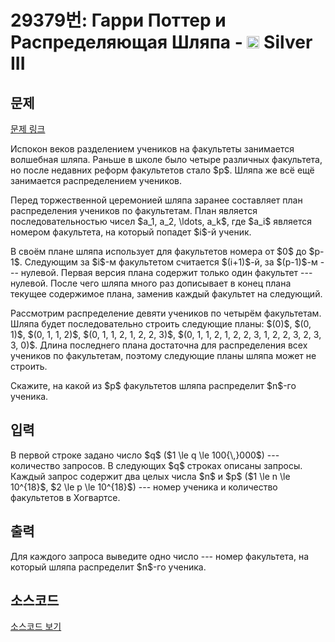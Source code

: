 # 29379번: Гарри Поттер и Распределяющая Шляпа - <img src="https://static.solved.ac/tier_small/8.svg" style="height:20px" /> Silver III

<!-- performance -->

<!-- 문제 제출 후 깃허브에 푸시를 했을 때 제출한 코드의 성능이 입력될 공간입니다.-->

<!-- end -->

## 문제

[문제 링크](https://boj.kr/29379)


<p>Испокон веков разделением учеников на факультеты занимается волшебная шляпа. Раньше в школе было четыре различных факультета, но после недавних реформ факультетов стало $p$. Шляпа же всё ещё занимается распределением учеников. </p>

<p>Перед торжественной церемонией шляпа заранее составляет план распределения учеников по факультетам. План является последовательностью чисел $a_1, a_2, \ldots, a_k$, где $a_i$ является номером факультета, на который попадет $i$-й ученик.</p>

<p>В своём плане шляпа использует для факультетов номера от $0$ до $p-1$. Следующим за $i$-м факультетом считается $(i+1)$-й, за $(p-1)$-м --- нулевой. Первая версия плана содержит только один факультет --- нулевой. После чего шляпа много раз дописывает в конец плана текущее содержимое плана, заменив каждый факультет на следующий.</p>

<p>Рассмотрим распределение девяти учеников по четырём факультетам. Шляпа будет последовательно строить следующие планы: $(0)$, $(0, 1)$, $(0, 1, 1, 2)$, $(0, 1, 1, 2, 1, 2, 2, 3)$, $(0, 1, 1, 2, 1, 2, 2, 3, 1, 2, 2, 3, 2, 3, 3, 0)$. Длина последнего плана достаточна для распределения всех учеников по факультетам, поэтому следующие планы шляпа может не строить. </p>

<p>Скажите, на какой из $p$ факультетов шляпа распределит $n$-го ученика.</p>



## 입력


<p>В первой строке задано число $q$ ($1 \le q \le 100{\,}000$) --- количество запросов. В следующих $q$ строках описаны запросы. Каждый запрос содержит два целых числа $n$ и $p$ ($1 \le n \le 10^{18}$, $2 \le p \le 10^{18}$) --- номер ученика и количество факультетов в Хогвартсе.</p>



## 출력


<p>Для каждого запроса выведите одно число --- номер факультета, на который шляпа распределит $n$-го ученика.</p>



## 소스코드

[소스코드 보기](Гарри%20Поттер%20и%20Распределяющая%20Шляпа.cpp)